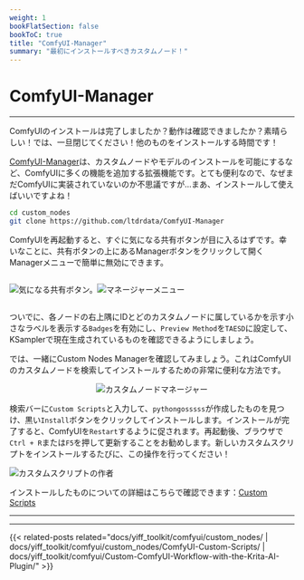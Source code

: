 ```yaml
---
weight: 1
bookFlatSection: false
bookToC: true
title: "ComfyUI-Manager"
summary: "最初にインストールすべきカスタムノード！"
---
```


<!--markdownlint-disable MD025 MD033 MD038 -->

# ComfyUI-Manager

---

ComfyUIのインストールは完了しましたか？動作は確認できましたか？素晴らしい！では、一旦閉じてください！他のものをインストールする時間です！

[ComfyUI-Manager](https://github.com/ltdrdata/ComfyUI-Manager)は、カスタムノードやモデルのインストールを可能にするなど、ComfyUIに多くの機能を追加する拡張機能です。とても便利なので、なぜまだComfyUIに実装されていないのか不思議ですが...まあ、インストールして使えばいいですよね！

```bash
cd custom_nodes
git clone https://github.com/ltdrdata/ComfyUI-Manager
```

ComfyUIを再起動すると、すぐに気になる共有ボタンが目に入るはずです。幸いなことに、共有ボタンの上にあるManagerボタンをクリックして開くManagerメニューで簡単に無効にできます。

<div style="display: flex;">

![気になる共有ボタン。](/images/comfyui/ugly_share_button.png)

![マネージャーメニュー](/images/comfyui/manager_menu_share.png)

</div>

ついでに、各ノードの右上隅にIDとどのカスタムノードに属しているかを示す小さなラベルを表示する`Badges`を有効にし、`Preview Method`を`TAESD`に設定して、KSamplerで現在生成されているものを確認できるようにしましょう。

では、一緒にCustom Nodes Managerを確認してみましょう。これはComfyUIのカスタムノードを検索してインストールするための非常に便利な方法です。

<div style="text-align: center;">

![カスタムノードマネージャー](/images/comfyui/custom_nodes_manager.png)

</div>

検索バーに`Custom Scripts`と入力して、`pythongosssss`が作成したものを見つけ、黒い`Install`ボタンをクリックしてインストールします。インストールが完了すると、ComfyUIを`Restart`するように促されます。再起動後、ブラウザで`Ctrl + R`または`F5`を押して更新することをお勧めします。新しいカスタムスクリプトをインストールするたびに、この操作を行ってください！

![カスタムスクリプトの作者](/images/comfyui/custom_scripts_author.png)

インストールしたものについての詳細はこちらで確認できます：[Custom Scripts](/docs/yiff_toolkit/comfyui/ComfyUI-Custom-Scripts/)

---

---

{{< related-posts related="docs/yiff_toolkit/comfyui/custom_nodes/ | docs/yiff_toolkit/comfyui/custom_nodes/ComfyUI-Custom-Scripts/ | docs/yiff_toolkit/comfyui/Custom-ComfyUI-Workflow-with-the-Krita-AI-Plugin/" >}}
